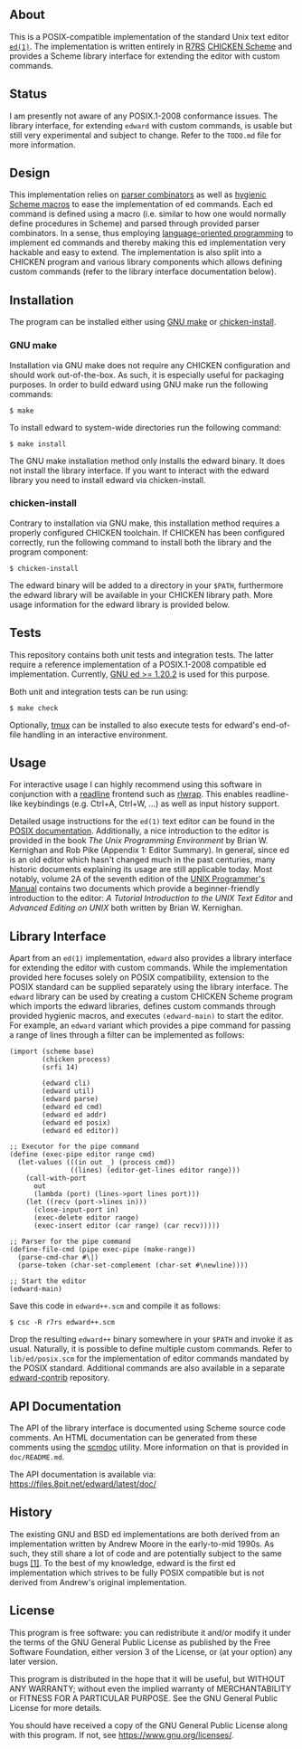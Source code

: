 ## About

This is a POSIX-compatible implementation of the standard Unix text
editor [`ed(1)`][ed posix]. The implementation is written entirely in
[R7RS][r7rs] [CHICKEN Scheme][chicken] and provides a Scheme library
interface for extending the editor with custom commands.

## Status

I am presently not aware of any POSIX.1-2008 conformance issues. The
library interface, for extending `edward` with custom commands, is
usable but still very experimental and subject to change. Refer to
the `TODO.md` file for more information.

## Design

This implementation relies on [parser combinators][parser combinators]
as well as [hygienic Scheme macros][hygienic macros] to ease the
implementation of ed commands. Each ed command is defined using a macro
(i.e. similar to how one would normally define procedures in Scheme) and
parsed through provided parser combinators. In a sense, thus employing
[language-oriented programming][language-oriented programming] to
implement ed commands and thereby making this ed implementation very
hackable and easy to extend. The implementation is also split into a
CHICKEN program and various library components which allows defining
custom commands (refer to the library interface documentation below).

## Installation

The program can be installed either using [GNU make][gnu make] or
[chicken-install][chicken egg-install].

### GNU make

Installation via GNU make does not require any CHICKEN configuration
and should work out-of-the-box. As such, it is especially useful for
packaging purposes. In order to build edward using GNU make run the
following commands:

	$ make

To install edward to system-wide directories run the following command:

	$ make install

The GNU make installation method only installs the edward binary. It
does not install the library interface. If you want to interact with
the edward library you need to install edward via chicken-install.

### chicken-install

Contrary to installation via GNU make, this installation method requires
a properly configured CHICKEN toolchain. If CHICKEN has been configured
correctly, run the following command to install both the library and the
program component:

	$ chicken-install

The edward binary will be added to a directory in your `$PATH`,
furthermore the edward library will be available in your CHICKEN library
path. More usage information for the edward library is provided below.

## Tests

This repository contains both unit tests and integration tests. The
latter require a reference implementation of a POSIX.1-2008 compatible
ed implementation. Currently, [GNU ed >= 1.20.2][gnu ed] is used for this
purpose.

Both unit and integration tests can be run using:

	$ make check

Optionally, [tmux][tmux web] can be installed to also execute tests for
edward's end-of-file handling in an interactive environment.

## Usage

For interactive usage I can highly recommend using this software in
conjunction with a [readline][GNU readline] frontend such as
[rlwrap][rlwrap github]. This enables readline-like keybindings (e.g.
Ctrl+A, Ctrl+W, …) as well as input history support.

Detailed usage instructions for the `ed(1)` text editor can be found in
the [POSIX documentation][ed posix]. Additionally, a nice introduction
to the editor is provided in the book *The Unix Programming Environment*
by Brian W. Kernighan and Rob Pike (Appendix 1: Editor Summary). In
general, since ed is an old editor which hasn't changed much in the past
centuries, many historic documents explaining its usage are still
applicable today. Most notably, volume 2A of the seventh edition of the
[UNIX Programmer's Manual][unix v7vol2a] contains two documents which
provide a beginner-friendly introduction to the editor: *A Tutorial
Introduction to the UNIX Text Editor* and *Advanced Editing on UNIX*
both written by Brian W. Kernighan.

## Library Interface

Apart from an `ed(1)` implementation, `edward` also provides a library
interface for extending the editor with custom commands. While the
implementation provided here focuses solely on POSIX compatibility,
extension to the POSIX standard can be supplied separately using the
library interface. The `edward` library can be used by creating a custom
CHICKEN Scheme program which imports the edward libraries, defines
custom commands through provided hygienic macros, and executes
`(edward-main)` to start the editor. For example, an `edward` variant
which provides a pipe command for passing a range of lines through
a filter can be implemented as follows:

	(import (scheme base)
	        (chicken process)
	        (srfi 14)
	
	        (edward cli)
	        (edward util)
	        (edward parse)
	        (edward ed cmd)
	        (edward ed addr)
	        (edward ed posix)
	        (edward ed editor))
	
	;; Executor for the pipe command
	(define (exec-pipe editor range cmd)
	  (let-values (((in out _) (process cmd))
	               ((lines) (editor-get-lines editor range)))
	    (call-with-port
	      out
	      (lambda (port) (lines->port lines port)))
	    (let ((recv (port->lines in)))
	      (close-input-port in)
	      (exec-delete editor range)
	      (exec-insert editor (car range) (car recv)))))
	
	;; Parser for the pipe command
	(define-file-cmd (pipe exec-pipe (make-range))
	  (parse-cmd-char #\|)
	  (parse-token (char-set-complement (char-set #\newline))))
	
	;; Start the editor
	(edward-main)

Save this code in `edward++.scm` and compile it as follows:

	$ csc -R r7rs edward++.scm

Drop the resulting `edward++` binary somewhere in your `$PATH` and
invoke it as usual. Naturally, it is possible to define multiple custom
commands. Refer to `lib/ed/posix.scm` for the implementation of editor
commands mandated by the POSIX standard. Additional commands are also
available in a separate [edward-contrib][edward-contrib github]
repository.

## API Documentation

The API of the library interface is documented using Scheme source code
comments. An HTML documentation can be generated from these comments
using the [scmdoc][scmdoc github] utility. More information on that
is provided in `doc/README.md`.

The API documentation is available via: https://files.8pit.net/edward/latest/doc/

## History

The existing GNU and BSD ed implementations are both derived from an
implementation written by Andrew Moore in the early-to-mid 1990s. As
such, they still share a lot of code and are potentially subject to the
same bugs [\[1\]][ed history]. To the best of my knowledge, edward is
the first ed implementation which strives to be fully POSIX compatible
but is not derived from Andrew's original implementation.

## License

This program is free software: you can redistribute it and/or modify it
under the terms of the GNU General Public License as published by the
Free Software Foundation, either version 3 of the License, or (at your
option) any later version.

This program is distributed in the hope that it will be useful, but
WITHOUT ANY WARRANTY; without even the implied warranty of
MERCHANTABILITY or FITNESS FOR A PARTICULAR PURPOSE. See the GNU General
Public License for more details.

You should have received a copy of the GNU General Public License along
with this program. If not, see <https://www.gnu.org/licenses/>.

[ed posix]: https://pubs.opengroup.org/onlinepubs/9699919799/utilities/ed.html
[gnu make]: https://www.gnu.org/software/make/
[chicken]: https://call-cc.org
[chicken egg-install]: https://wiki.call-cc.org/man/5/Extensions#installing-eggs
[chicken matchable]: https://wiki.call-cc.org/eggref/5/matchable
[chicken posix-regex]: https://wiki.call-cc.org/eggref/5/posix-regex
[chicken process signal]: https://api.call-cc.org/5/doc/chicken/process/signal
[gnu ed]: https://www.gnu.org/software/ed/
[srfi]: https://srfi.schemers.org/
[srfi 204]: https://srfi.schemers.org/srfi-204/
[r7rs]: https://small.r7rs.org/
[parser combinators]: https://en.wikipedia.org/wiki/Parser_combinator
[GNU readline]: https://tiswww.cwru.edu/php/chet/readline/rltop.html
[rlwrap github]: https://github.com/hanslub42/rlwrap
[unix v7vol2a]: https://s3.amazonaws.com/plan9-bell-labs/7thEdMan/v7vol2a.pdf
[hygienic macros]: https://doi.org/10.1145/319838.319859
[language-oriented programming]: https://doi.org/10.1145/3127323
[ed history]: https://lists.gnu.org/archive/html/bug-ed/2021-12/msg00001.html
[tmux web]: https://tmux.github.io
[scmdoc github]: https://github.com/nmeum/scmdoc
[edward-contrib github]: https://github.com/nmeum/edward-contrib
